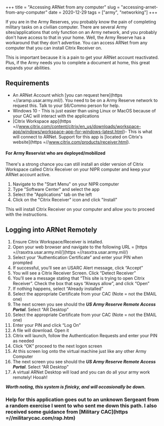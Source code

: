 +++
title = "Accessing ARNet from any computer"
slug = "accessing-arnet-from-any-computer"
date = 2020-12-29
tags = ["army", "networking"]
+++

If you are in the Army Reserves, you probably know the pain of completing military tasks on a civilian computer. There are several Army sites/applications that only function on an Army network, and you probably don't have access to that in your home. Well, the Army Reserve has a workaround that they don't advertise. You can access ARNet from any computer that you can install Citrix Receiver on.

This is important because it is a pain to get your ARNet account reactivated. Plus, if the Army needs you to complete a document at home, this great expands your abilities.

## Requirements

- An ARNet Account which [you can request here](https =//aramp.usar.army.mil/). You need to be on a Army Reserve network to request this. Talk to your S6/Commo person for help.
- Windows 10 - This is just easier than using Linux or MacOS because of your CAC will interact with the applications
- [Citrix Workspace app](https =//www.citrix.com/content/citrix/en_us/downloads/workspace-app/windows/workspace-app-for-windows-latest.html)- This is what will connect to ARNet. Support for this app is [located on Citrix's website](https =//www.citrix.com/products/receiver.html).

#### For Army Reservist who are deployed/mobilized

There's a strong chance you can still install an older version of Citrix Workspace called Citrix Receiver on your NIPR computer and keep your ARNet account active.

1. Navigate to the "Start Menu" on your NIPR computer
2. Type "Software Center" and select the app
3. Select the "Applications" tab on the left
4. Click on the "Citrix Receiver" icon and click "Install"

This will install Citrix Receiver on your computer and allow you to proceed with the instructions.

## Logging into ARNet Remotely

1. Ensure Citrix Workspace/Receiver is intalled.
2. Open your web browser and navigate to the following URL = [https =//rasxtra.usar.army.mil/](https =//rasxtra.usar.army.mil/)
3. Select your “Authentication Certificate” and enter your PIN when prompted
4. If successful, you’ll see an USARC Alert message, click “Accept”
5. You will see a Citrix Receiver Screen. Click “Detect Receiver”
6. You’ll see a message stating that “This site is trying to open Citrix Receiver”. Check the box that says “Always allow”, and click “Open”
7. If nothing happens, select “Already installed”
8. Select the appropriate Certificate from your CAC (Note = not the EMAIL one)
9. The next screen you see should the ***US Army Reserve Remote Access Portal***. Select “AR Desktop”
10. Select the appropriate Certificate from your CAC (Note = not the EMAIL one)
11. Enter your PIN and click “Log On”
12. A file will download. Open it
13. Citrix will launch, follow the Authentication Requests and enter your PIN as needed
14. Click “OK” proceed to the next logon screen
15. At this screen log onto the virtual machine just like any other Army Computer
16. The next screen you see should the ***US Army Reserve Remote Access Portal***. Select “AR Desktop”
17. A virtual ARNet Desktop will load and you can do all your army work remotely! Hooah!

***Worth noting, this system is finicky, and will occasionally be down.***

### Help for this application goes out to an unknown Sergeant from a random exercise I went to who sent me down this path. I also received some guidance from [Military CAC](https =//militarycac.com/rap.htm)
